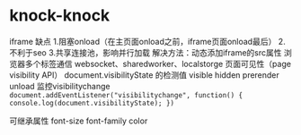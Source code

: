 # knock-knock
iframe 缺点
	1.阻塞onload（在主页面onload之前，iframe页面onload最后）
	2.不利于seo
	3.共享连接池，影响并行加载
	解决方法：动态添加iframe的src属性
浏览器多个标签通信
	websocket、sharedworker、localstorge
页面可见性（page visibility API）
	document.visibilityState 的检测值 visible hidden prerender unload
	监控visibilitychange
	`document.addEventListener("visibilitychange", function() {
		console.log(document.visibilityState);
	})`

可继承属性 font-size font-family color